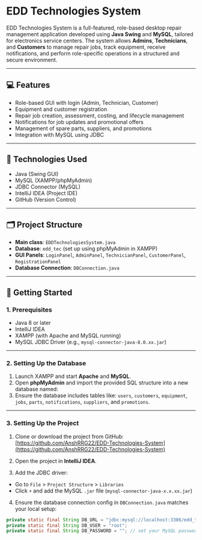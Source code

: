 # EDD Technologies System

EDD Technologies System is a full-featured, role-based desktop repair management application developed using **Java Swing** and **MySQL**, tailored for electronics service centers. The system allows **Admins**, **Technicians**, and **Customers** to manage repair jobs, track equipment, receive notifications, and perform role-specific operations in a structured and secure environment.

---

## 💻 Features

- Role-based GUI with login (Admin, Technician, Customer)
- Equipment and customer registration
- Repair job creation, assessment, costing, and lifecycle management
- Notifications for job updates and promotional offers
- Management of spare parts, suppliers, and promotions
- Integration with MySQL using JDBC

---

## 🧰 Technologies Used

- Java (Swing GUI)
- MySQL (XAMPP/phpMyAdmin)
- JDBC Connector (MySQL)
- IntelliJ IDEA (Project IDE)
- GitHub (Version Control)

---

## 🗂️ Project Structure

- **Main class**: `EDDTechnologiesSystem.java`
- **Database**: `edd_tec` (set up using phpMyAdmin in XAMPP)
- **GUI Panels**: `LoginPanel`, `AdminPanel`, `TechnicianPanel`, `CustomerPanel`, `RegistrationPanel`
- **Database Connection**: `DBConnection.java`

---

## 🏁 Getting Started

### 1. Prerequisites

- Java 8 or later
- IntelliJ IDEA
- XAMPP (with Apache and MySQL running)
- MySQL JDBC Driver (e.g., `mysql-connector-java-8.0.xx.jar`)

---

### 2. Setting Up the Database

1. Launch XAMPP and start **Apache** and **MySQL**.
2. Open **phpMyAdmin** and import the provided SQL structure into a new database named:
3. Ensure the database includes tables like: `users`, `customers`, `equipment`, `jobs`, `parts`, `notifications`, `suppliers`, and `promotions`.

---

### 3. Setting Up the Project

1. Clone or download the project from GitHub:  
[https://github.com/AnshRRG22/EDD-Technologies-System](https://github.com/AnshRRG22/EDD-Technologies-System)

2. Open the project in **IntelliJ IDEA**.

3. Add the JDBC driver:
- Go to `File` > `Project Structure` > `Libraries`
- Click `+` and add the MySQL `.jar` file (`mysql-connector-java-x.x.xx.jar`)

4. Ensure the database connection config in `DBConnection.java` matches your local setup:
```java
private static final String DB_URL = "jdbc:mysql://localhost:3306/edd_tec";
private static final String DB_USER = "root";
private static final String DB_PASSWORD = ""; // set your MySQL password if any
